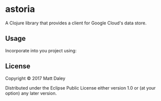 # astoria

A Clojure library that provides a client for Google Cloud's data store.

## Usage

Incorporate into you project using:

## License

Copyright © 2017 Matt Daley

Distributed under the Eclipse Public License either version 1.0 or (at
your option) any later version.
